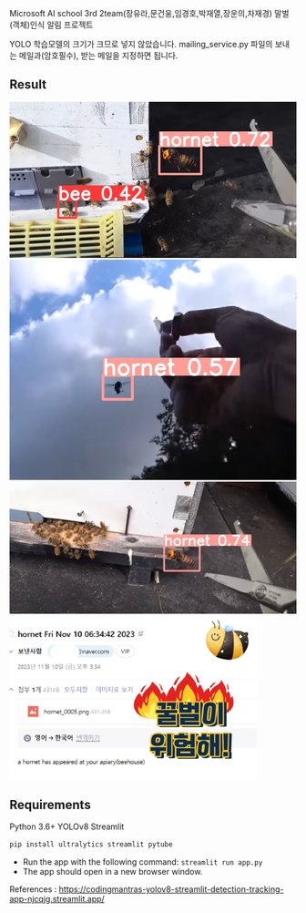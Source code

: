Microsoft AI school 3rd 2team(장유라,문건웅,임경호,박재열,장운의,차재경) 말벌(객체)인식 알림 프로젝트

YOLO 학습모델의 크기가 크므로 넣지 않았습니다.
mailing_service.py 파일의 보내는 메일과(암호필수), 받는 메일을 지정하면 됩니다.

## Result
<img src="https://github.com/helpyouifican/Hornet-detection-project/blob/main/1.jpg" >
<img src="https://github.com/helpyouifican/Hornet-detection-project/blob/main/2.jpg" >
<img src="https://github.com/helpyouifican/Hornet-detection-project/blob/main/3.jpg" >
<img src="https://github.com/helpyouifican/Hornet-detection-project/blob/main/4.png" >

## Requirements

Python 3.6+
YOLOv8
Streamlit

```bash
pip install ultralytics streamlit pytube
```
- Run the app with the following command: `streamlit run app.py`
- The app should open in a new browser window.

References : https://codingmantras-yolov8-streamlit-detection-tracking-app-njcqjg.streamlit.app/

